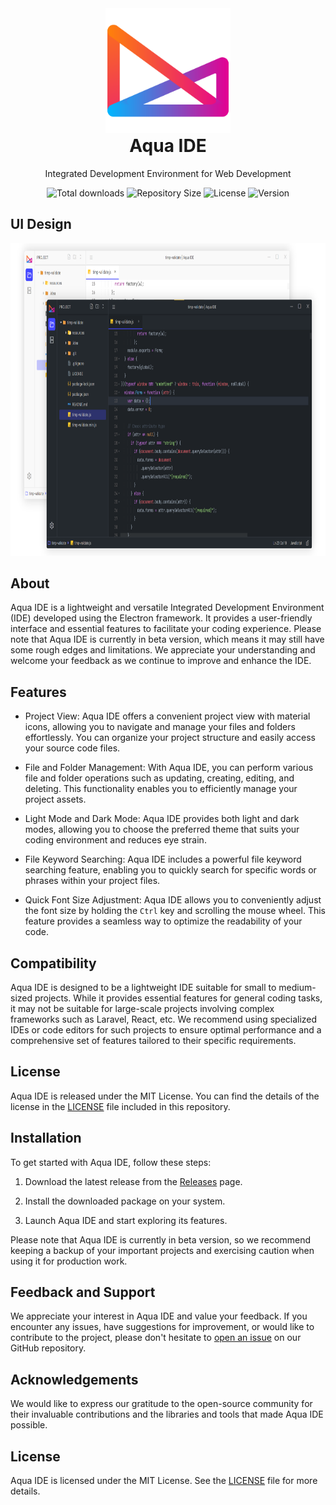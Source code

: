 <div align="center">
  <img width="200" height="200"
    src="https://github.com/chethana101/aqua-ide/blob/main/src/renderer/assets/images/aqua-ide-logo-512.png">
  <h1 style="margin-top: 0px">Aqua IDE</h1>
  <p>Integrated Development Environment for Web Development</p>
</div>

<p align="center">
    <img src="https://img.shields.io/github/downloads/chethana101/aqua-ide/total" alt="Total downloads">
    <img src="https://img.shields.io/github/repo-size/chethana101/aqua-ide?color=red" alt="Repository Size">
    <img src="https://img.shields.io/github/license/chethana101/aqua-ide" alt="License">
    <img src="https://img.shields.io/github/v/release/chethana101/aqua-ide" alt="Version">
</p>

## UI Design

<div align="center">
  <img height="500"
    src="https://github.com/chethana101/aqua-ide/blob/main/src/renderer/assets/images/IDE-Github-Main-UI-Image.png">
</div>

## About

Aqua IDE is a lightweight and versatile Integrated Development Environment (IDE) developed using the Electron framework. It provides a user-friendly interface and essential features to facilitate your coding experience. Please note that Aqua IDE is currently in beta version, which means it may still have some rough edges and limitations. We appreciate your understanding and welcome your feedback as we continue to improve and enhance the IDE.

## Features

- Project View: Aqua IDE offers a convenient project view with material icons, allowing you to navigate and manage your files and folders effortlessly. You can organize your project structure and easily access your source code files.

- File and Folder Management: With Aqua IDE, you can perform various file and folder operations such as updating, creating, editing, and deleting. This functionality enables you to efficiently manage your project assets.

- Light Mode and Dark Mode: Aqua IDE provides both light and dark modes, allowing you to choose the preferred theme that suits your coding environment and reduces eye strain.

- File Keyword Searching: Aqua IDE includes a powerful file keyword searching feature, enabling you to quickly search for specific words or phrases within your project files.

- Quick Font Size Adjustment: Aqua IDE allows you to conveniently adjust the font size by holding the `Ctrl` key and scrolling the mouse wheel. This feature provides a seamless way to optimize the readability of your code.

## Compatibility

Aqua IDE is designed to be a lightweight IDE suitable for small to medium-sized projects. While it provides essential features for general coding tasks, it may not be suitable for large-scale projects involving complex frameworks such as Laravel, React, etc. We recommend using specialized IDEs or code editors for such projects to ensure optimal performance and a comprehensive set of features tailored to their specific requirements.

## License

Aqua IDE is released under the MIT License. You can find the details of the license in the [LICENSE](LICENSE) file included in this repository.

## Installation

To get started with Aqua IDE, follow these steps:

1. Download the latest release from the [Releases](https://github.com/chethana101/aqua-ide/releases/latest) page.

2. Install the downloaded package on your system.

3. Launch Aqua IDE and start exploring its features.

Please note that Aqua IDE is currently in beta version, so we recommend keeping a backup of your important projects and exercising caution when using it for production work.

## Feedback and Support

We appreciate your interest in Aqua IDE and value your feedback. If you encounter any issues, have suggestions for improvement, or would like to contribute to the project, please don't hesitate to [open an issue](https://github.com/chethana101/aqua-ide/issues) on our GitHub repository.

## Acknowledgements

We would like to express our gratitude to the open-source community for their invaluable contributions and the libraries and tools that made Aqua IDE possible.

## License

Aqua IDE is licensed under the MIT License. See the [LICENSE](LICENSE) file for more details.
